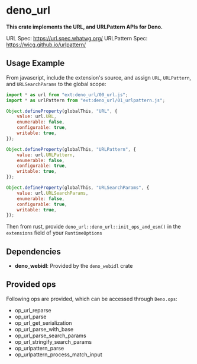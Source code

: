 # deno_url

**This crate implements the URL, and URLPattern APIs for Deno.**

URL Spec: https://url.spec.whatwg.org/ URLPattern Spec:
https://wicg.github.io/urlpattern/

## Usage Example

From javascript, include the extension's source, and assign `URL`, `URLPattern`,
and `URLSearchParams` to the global scope:

```javascript
import * as url from "ext:deno_url/00_url.js";
import * as urlPattern from "ext:deno_url/01_urlpattern.js";

Object.defineProperty(globalThis, "URL", {
	value: url.URL,
	enumerable: false,
	configurable: true,
	writable: true,
});

Object.defineProperty(globalThis, "URLPattern", {
	value: url.URLPattern,
	enumerable: false,
	configurable: true,
	writable: true,
});

Object.defineProperty(globalThis, "URLSearchParams", {
	value: url.URLSearchParams,
	enumerable: false,
	configurable: true,
	writable: true,
});
```

Then from rust, provide `deno_url::deno_url::init_ops_and_esm()` in the
`extensions` field of your `RuntimeOptions`

## Dependencies

- **deno_webidl**: Provided by the `deno_webidl` crate

## Provided ops

Following ops are provided, which can be accessed through `Deno.ops`:

- op_url_reparse
- op_url_parse
- op_url_get_serialization
- op_url_parse_with_base
- op_url_parse_search_params
- op_url_stringify_search_params
- op_urlpattern_parse
- op_urlpattern_process_match_input
